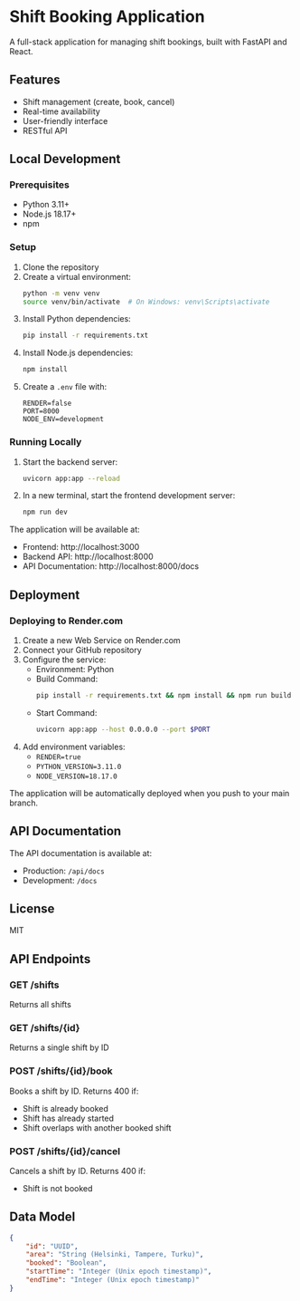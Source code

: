 # Shift Booking Application

A full-stack application for managing shift bookings, built with FastAPI and React.

## Features

- Shift management (create, book, cancel)
- Real-time availability
- User-friendly interface
- RESTful API

## Local Development

### Prerequisites

- Python 3.11+
- Node.js 18.17+
- npm

### Setup

1. Clone the repository
2. Create a virtual environment:
   ```bash
   python -m venv venv
   source venv/bin/activate  # On Windows: venv\Scripts\activate
   ```
3. Install Python dependencies:
   ```bash
   pip install -r requirements.txt
   ```
4. Install Node.js dependencies:
   ```bash
   npm install
   ```
5. Create a `.env` file with:
   ```
   RENDER=false
   PORT=8000
   NODE_ENV=development
   ```

### Running Locally

1. Start the backend server:
   ```bash
   uvicorn app:app --reload
   ```
2. In a new terminal, start the frontend development server:
   ```bash
   npm run dev
   ```

The application will be available at:
- Frontend: http://localhost:3000
- Backend API: http://localhost:8000
- API Documentation: http://localhost:8000/docs

## Deployment

### Deploying to Render.com

1. Create a new Web Service on Render.com
2. Connect your GitHub repository
3. Configure the service:
   - Environment: Python
   - Build Command:
     ```bash
     pip install -r requirements.txt && npm install && npm run build
     ```
   - Start Command:
     ```bash
     uvicorn app:app --host 0.0.0.0 --port $PORT
     ```
4. Add environment variables:
   - `RENDER=true`
   - `PYTHON_VERSION=3.11.0`
   - `NODE_VERSION=18.17.0`

The application will be automatically deployed when you push to your main branch.

## API Documentation

The API documentation is available at:
- Production: `/api/docs`
- Development: `/docs`

## License

MIT

## API Endpoints

### GET /shifts
Returns all shifts

### GET /shifts/{id}
Returns a single shift by ID

### POST /shifts/{id}/book
Books a shift by ID. Returns 400 if:
- Shift is already booked
- Shift has already started
- Shift overlaps with another booked shift

### POST /shifts/{id}/cancel
Cancels a shift by ID. Returns 400 if:
- Shift is not booked

## Data Model

```json
{
    "id": "UUID",
    "area": "String (Helsinki, Tampere, Turku)",
    "booked": "Boolean",
    "startTime": "Integer (Unix epoch timestamp)",
    "endTime": "Integer (Unix epoch timestamp)"
}
``` 